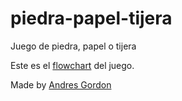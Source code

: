 # piedra-papel-tijera

Juego de piedra, papel o tijera

Este es el [flowchart](https://drive.google.com/file/d/1VXM-9_wgN40NvnvixyuU1na1y7ZkOwzr/view?usp=sharing) del juego.

Made by [Andres Gordon](https://andresgrdn.github.io)
